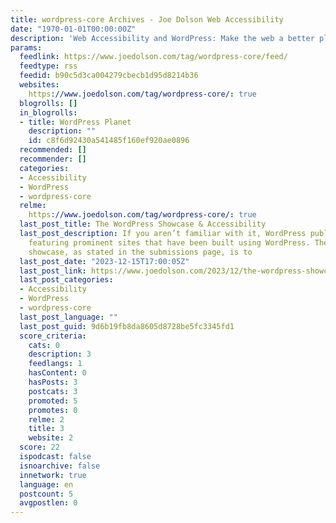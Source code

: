 ```yaml
---
title: wordpress-core Archives - Joe Dolson Web Accessibility
date: "1970-01-01T00:00:00Z"
description: 'Web Accessibility and WordPress: Make the web a better place.'
params:
  feedlink: https://www.joedolson.com/tag/wordpress-core/feed/
  feedtype: rss
  feedid: b90c5d3ca004279cbecb1d95d8214b36
  websites:
    https://www.joedolson.com/tag/wordpress-core/: true
  blogrolls: []
  in_blogrolls:
  - title: WordPress Planet
    description: ""
    id: c8f6d92430a541485f160ef920ae0896
  recommended: []
  recommender: []
  categories:
  - Accessibility
  - WordPress
  - wordpress-core
  relme:
    https://www.joedolson.com/tag/wordpress-core/: true
  last_post_title: The WordPress Showcase & Accessibility
  last_post_description: If you aren’t familiar with it, WordPress publishes a showcase
    featuring prominent sites that have been built using WordPress. The goal of the
    showcase, as stated in the submissions page, is to
  last_post_date: "2023-12-15T17:00:05Z"
  last_post_link: https://www.joedolson.com/2023/12/the-wordpress-showcase-accessibility/
  last_post_categories:
  - Accessibility
  - WordPress
  - wordpress-core
  last_post_language: ""
  last_post_guid: 9d6b19fb8da8605d8728be5fc3345fd1
  score_criteria:
    cats: 0
    description: 3
    feedlangs: 1
    hasContent: 0
    hasPosts: 3
    postcats: 3
    promoted: 5
    promotes: 0
    relme: 2
    title: 3
    website: 2
  score: 22
  ispodcast: false
  isnoarchive: false
  innetwork: true
  language: en
  postcount: 5
  avgpostlen: 0
---
```

